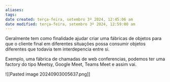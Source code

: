 ```yaml
---
aliases: 
tags: 
date created: terça-feira, setembro 3º 2024, 12:45:06 am
date modified: terça-feira, setembro 3º 2024, 12:59:00 am
---
```

Geralmente tem como finalidade ajudar criar uma fábricas de objetos para que o cliente final em diferentes situações possa consumir objetos diferentes que todavia tem interdepencia entre si.

Exemplo, uma fábrica de chamadas de web conferencias, podemos ter uma factory do tipo Meetsy, Google Meet, Teams Meet e assim vai.

![[Pasted image 20240903005637.png]]